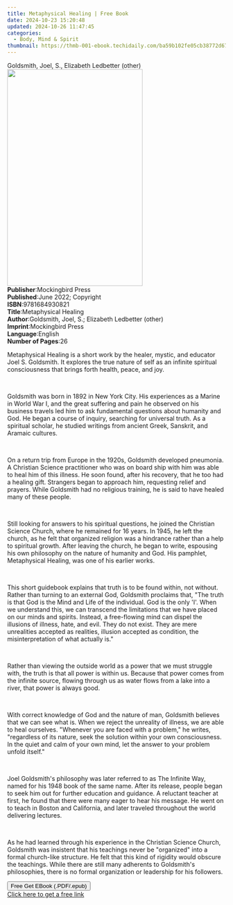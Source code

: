 ```yaml
---
title: Metaphysical Healing | Free Book
date: 2024-10-23 15:20:48
updated: 2024-10-26 11:47:45
categories:
  - Body, Mind & Spirit
thumbnail: https://thmb-001-ebook.techidaily.com/ba59b102fe05cb38772d67965dd09cdf402f00c1917bcc6da298490ebefb2860.jpg
---
```

<main id="book-container">
  <div class="flex flex-col">
    <div class="book-brief flex-1 py-6 px-4 sm:p-6 md:py-10 md:px-8">
      <!-- brief-->
      <div class="book-brief-main">
        Goldsmith, Joel, S., Elizabeth Ledbetter (other)
      </div>
    </div>
    <div
      class="book-meta-info flex-1 grid gap-4 col-start-1 col-end-3 row-start-1 sm:mb-6 sm:grid-cols-4 lg:gap-6 lg:col-start-2 lg:row-end-6 lg:row-span-6 lg:mb-0"
    >
      <div
        class="book-meta-info-left place-content-center mt-4 p-4 text-sm leading-6 col-start-2 col-span-2 dark:text-slate-400"
      >
        <img
          class="w-full h-500 object-cover rounded-lg sm:h-255 sm:col-span-2 lg:col-span-full"
          src="https://img-001-ebook.techidaily.com/6e3cf046cf519a6ae0f63871a2d994f3d44b9713d10e5c6f893bab5b64b7d9b5.jpg"
          alt=""
          width="312"
          height="500"
        />
      </div>
      <div
        class="book-meta-info-right mt-2 col-start-1 row-start-2 col-span-3 self-center"
      >
        <!-- meta data  -->
        <div class="flex flex-col px-4 md:px-8">
          <div class="flex-1">
            <strong>Publisher</strong>:<span class="px-2"
              >Mockingbird Press</span
            >
          </div>
          <div class="flex-1">
            <strong>Published</strong>:<span class="px-2"
              >June 2022; Copyright</span
            >
          </div>
          <div class="flex-1">
            <strong>ISBN</strong>:<span class="px-2">9781684930821</span>
          </div>
          <div class="flex-1">
            <strong>Title</strong>:<span class="px-2"
              >Metaphysical Healing</span
            >
          </div>
          <div class="flex-1">
            <strong>Author</strong>:<span class="px-2"
              >Goldsmith, Joel, S.; Elizabeth Ledbetter (other)</span
            >
          </div>
          <div class="flex-1">
            <strong>Imprint</strong>:<span class="px-2">Mockingbird Press</span>
          </div>
          <div class="flex-1">
            <strong>Language</strong>:<span class="px-2">English</span>
          </div>
          <div class="flex-1">
            <strong>Number of Pages</strong>:<span class="px-2">26</span>
          </div>
        </div>
      </div>
    </div>
    <div class="book-description flex-1 py-6 px-4 sm:p-6 md:py-10 md:px-8">
      <div class="book-description-main">
        <div accordion-content="" id="description">
          <p>
            Metaphysical Healing is a short work by the healer, mystic, and
            educator Joel S. Goldsmith. It explores the true nature of self as
            an infinite spiritual consciousness that brings forth health, peace,
            and joy.
          </p>
          <p>&nbsp;</p>
          <p>
            Goldsmith was born in 1892 in New York City. His experiences as a
            Marine in World War I, and the great suffering and pain he observed
            on his business travels led him to ask fundamental questions about
            humanity and God. He began a course of inquiry, searching for
            universal truth. As a spiritual scholar, he studied writings from
            ancient Greek, Sanskrit, and Aramaic cultures.
          </p>
          <p>&nbsp;</p>
          <p>
            On a return trip from Europe in the 1920s, Goldsmith developed
            pneumonia. A Christian Science practitioner who was on board ship
            with him was able to heal him of this illness. He soon found, after
            his recovery, that he too had a healing gift. Strangers began to
            approach him, requesting relief and prayers. While Goldsmith had no
            religious training, he is said to have healed many of these people.
          </p>
          <p>&nbsp;</p>
          <p>
            Still looking for answers to his spiritual questions, he joined the
            Christian Science Church, where he remained for 16 years. In 1945,
            he left the church, as he felt that organized religion was a
            hindrance rather than a help to spiritual growth. After leaving the
            church, he began to write, espousing his own philosophy on the
            nature of humanity and God. His pamphlet, Metaphysical Healing, was
            one of his earlier works.
          </p>
          <p>&nbsp;</p>
          <p>
            This short guidebook explains that truth is to be found within, not
            without. Rather than turning to an external God, Goldsmith proclaims
            that, "The truth is that God is the Mind and Life of the individual.
            God is the only 'I'. When we understand this, we can transcend the
            limitations that we have placed on our minds and spirits. Instead, a
            free-flowing mind can dispel the illusions of illness, hate, and
            evil. They do not exist. They are mere unrealities accepted as
            realities, illusion accepted as condition, the misinterpretation of
            what actually is."
          </p>
          <p>&nbsp;</p>
          <p>
            Rather than viewing the outside world as a power that we must
            struggle with, the truth is that all power is within us. Because
            that power comes from the infinite source, flowing through us as
            water flows from a lake into a river, that power is always good.
          </p>
          <p>&nbsp;</p>
          <p>
            With correct knowledge of God and the nature of man, Goldsmith
            believes that we can see what is. When we reject the unreality of
            illness, we are able to heal ourselves. "Whenever you are faced with
            a problem," he writes, "regardless of its nature, seek the solution
            within your own consciousness. In the quiet and calm of your own
            mind, let the answer to your problem unfold itself."
          </p>
          <p>&nbsp;</p>
          <p>
            Joel Goldsmith's philosophy was later referred to as The Infinite
            Way, named for his 1948 book of the same name. After its release,
            people began to seek him out for further education and guidance. A
            reluctant teacher at first, he found that there were many eager to
            hear his message. He went on to teach in Boston and California, and
            later traveled throughout the world delivering lectures.
          </p>
          <p>&nbsp;</p>
          <p>
            As he had learned through his experience in the Christian Science
            Church, Goldsmith was insistent that his teachings never be
            "organized" into a formal church-like structure. He felt that this
            kind of rigidity would obscure the teachings. While there are still
            many adherents to Goldsmith's philosophies, there is no formal
            organization or leadership for his followers.
          </p>
        </div>
        <div class="accordion-fader"></div>
      </div>
    </div>
    <div class="book-excerpts flex-1 py-6 px-4 sm:p-6 md:py-10 md:px-8"></div>
    <div
      class="book-about-author flex-1 py-6 px-4 sm:p-6 md:py-10 md:px-8"
    ></div>
    <div class="book-free-get flex-1 py-6 px-4 sm:p-6 md:py-10 md:px-8">
      <button
        id="btn-free-get"
        class="bg-blue-500 hover:bg-blue-700 text-white font-bold py-2 px-4 rounded"
      >
        Free Get EBook (.PDF/.epub)
      </button>
      <div id="countdown-display" class="px-2 text-lg mt-2"></div>
      <a
        id="free-link"
        class="hidden bg-blue-500 hover:bg-blue-700 text-white font-bold py-2 px-4 rounded"
        href="https://www.ebooks.com/en-us/book/210579973/metaphysical-healing/goldsmith-joel-s/"
        target="_blank"
        >Click here to get a free link</a
      >
    </div>
    <script>
      let countdownTime = 0;
      let countdownInterval = null;
      document
        .getElementById('btn-free-get')
        .addEventListener('click', startCountdown);
      function startCountdown() {
        countdownTime = new Date().getTime() + 60000 * 3;
        countdownInterval = setInterval(updateCountdown, 1000);
        document.getElementById('btn-free-get').disabled = true;
        document
          .getElementById('btn-free-get')
          .classList.add('bg-gray-500', 'cursor-not-allowed');
      }
      function updateCountdown() {
        let currentTime = new Date().getTime();
        let timeLeft = countdownTime - currentTime;
        let secondsLeft = Math.floor(timeLeft / 1000);
        document.getElementById('countdown-display').innerHTML =
          `Remaining time: ${secondsLeft} seconds.`;
        if (secondsLeft <= 0) {
          clearInterval(countdownInterval);
          document.getElementById('btn-free-get').classList.add('hidden');
          document.getElementById('free-link').classList.remove('hidden');
          document.getElementById('countdown-display').innerHTML = '';
        }
      }
    </script>
  </div>
</main>
